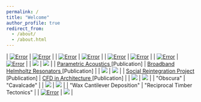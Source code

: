 ```yaml
---
permalink: /
title: "Welcome"
author_profile: true
redirect_from: 
  - /about/
  - /about.html
---
```

| [![Error](./images/GDP.png)](https://johnnie-nguyen.github.io/design/portfolio/GenerativePavilion/) | [![Error](./images/CLT.png)](https://johnnie-nguyen.github.io/design/portfolio/ProgrammableAcousticDiffusionSurface/)  |
| [![Error](./images/RFS2.png)]() | [![Error](./images/ACV3.png)](https://johnnie-nguyen.github.io/design/portfolio/ResonanceInClayAcousticClayVases/)  |
| [![Error](./images/HEXB.png)](https://johnnie-nguyen.github.io/design/publications/2022-11-03-Resonant%20Hexagon%20Diffuser/) | [![Error](./images/GLOBE2.png)](https://johnnie-nguyen.github.io/design/portfolio/portfolio-2/)  |
| [![Error](./images/META0.png)](https://johnnie-nguyen.github.io/design/publications/2022-09-18-AcousticMetamaterials/) | [![Error](./images/WIER0.png)](https://johnnie-nguyen.github.io/design/publications/2022-07-05-WieringaSurface/) |
| <img src='./images/EUROD.png'> | <img src='./images/AUD0.png'> |
| <a href="https://johnnie-nguyen.github.io/design/publications/2021-10-23-ParametricAcoustics/"> Parametric Acoustics </a> [Publication] | <a href="https://johnnie-nguyen.github.io/design/publications/2022-07-05-WieringaSurface/"> Broadband Helmholtz Resonators </a> [Publication]  |
| <img src='./images/SHELTER.png'> | <img src='./images/CFD.png'> |
| <a href="https://johnnie-nguyen.github.io/design/publications/2021-10-23-ParametricAcoustics/"> Social Reintegration Project </a> [Publication] | <a href="https://johnnie-nguyen.github.io/design/publications/2022-07-05-WieringaSurface/"> CFD in Architecture </a> [Publication]  |
| <img src='./images/OBS.png'> | <img src='./images/WST.png'>  |
| "Obscura" | "Cavalcade" |
| <img src='./images/WAX.png'> | <img src='./images/SAUGA.png'> |
| "Wax Cantilever Deposition" | "Reciprocal Timber Tectonics" |
| [![Error](./images/WAX.png)](https://johnnie-nguyen.github.io/design/portfolio/ResonanceInClayAcousticClayVases/) | <img src='./images/SAUGA.png'> |
